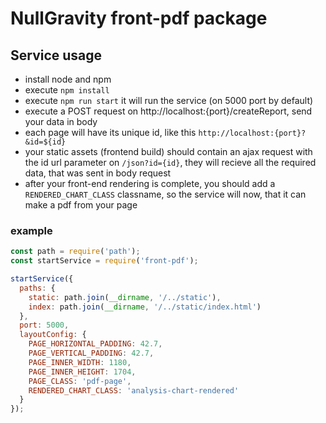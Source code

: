 # NullGravity front-pdf package

## Service usage

- install node and npm
- execute `npm install`
- execute `npm run start` it will run the service (on 5000 port by default)
- execute a POST request on http://localhost:{port}/createReport, send your data in body
- each page will have its unique id, like this `http://localhost:{port}?&id=${id}`
- your static assets (frontend build) should contain an ajax request with the id url parameter on `/json?id={id}`, they will recieve all the required data, that was sent in body request
- after your front-end rendering is complete, you should add a `RENDERED_CHART_CLASS` classname, so the service will now, that it can make a pdf from your page

### example

```js
const path = require('path');
const startService = require('front-pdf');

startService({
  paths: {
    static: path.join(__dirname, '/../static'),
    index: path.join(__dirname, '/../static/index.html')
  },
  port: 5000,
  layoutConfig: {
    PAGE_HORIZONTAL_PADDING: 42.7,
    PAGE_VERTICAL_PADDING: 42.7,
    PAGE_INNER_WIDTH: 1180,
    PAGE_INNER_HEIGHT: 1704,
    PAGE_CLASS: 'pdf-page',
    RENDERED_CHART_CLASS: 'analysis-chart-rendered'
  }
});
```
